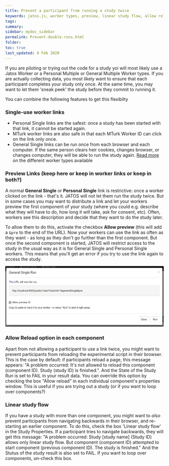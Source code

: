 ```yaml
---
title: Prevent a participant from running a study twice
keywords: jatos.js, worker types, preview, linear study flow, allow reload
tags:
summary:
sidebar: mydoc_sidebar
permalink: Prevent-double-runs.html
folder:
toc: true
last_updated: 8 Feb 2020
---
```


If you are piloting or trying out the code for a study yoi will most likely use a Jatos Worker or a Personal Multiple 
or General Multiple Worker types. If you are actually collecting data, you most likely want to ensure that each participant 
completes your study only once. At the same time, you may want to let them 'sneak peek' the study before they commit to running it. 

You can combine the following features to get this flexibilty

### Single-use worker links

* Personal Single links are the safest: once a study has been started with that link, it cannot be started again. 
* MTurk worker links are also safe in that each MTurk Worker ID can click on the link only once.  
* General Single links can be run once from each browser and each computer. If the same person clears heir cookies, changes browser, or changes computer, they will be able to run the study again. 
[Read more](Worker-Types.html) on the different worker types available 


### Preview Links (keep here or keep in worker links or keep in both?)

A normal **General Single** or **Personal Single** link is restrictive: once a worker clicked on the link - that's it. JATOS will not let them run the study twice. But in some cases you may want to distribute a link and let your workers preview the first component of your study (where you could e.g. describe what they will have to do, how long it will take, ask for consent, etc). Often, workers see this description and decide that they want to do the study later.

To allow them to do this, activate the checkbox **Allow preview** (this will add a `&pre` to the end of the URL). Now your workers can use the link as often as they want - as long as they don't go further than the first component. But once the second component is started, JATOS will restrict access to the study in the usual way as it is for General Single and Personal Single workers. This means that you'll get an error if you try to use the link again to access the study.

![GUI Screenshot](images/preview_general_single_run.png)

### Allow Reload option in each component

Apart from not allowing a participant to use a link twice, you might want to prevent participants from reloading the experimental script in their browser. This is the case by default: if participants reload a page, this message appears: "A problem occurred:
It's not allowed to reload this component (component ID). Study (study ID) is finished.". And the State of the Study Run is set to FAIL in your result data. You can override this option by checking the box "Allow reload" in each individual component's properties window. This is useful if you are trying out a study (or if you want to loop over components?)

### Linear study flow

If you have a study with more than one component, you might want to *also* prevent participants from navigating backwards in their browser, and re-starting an earlier component. To do this, check the box 'Linear study flow' in the Study Properties. If a participant tries to navigate backwards, they will get this message: "A problem occurred: Study [study name] (Study ID) allows only linear study flow. But component (component ID) attempted to start component (previous component ID). The study is finished." And the Stutus of the study result is also set to FAIL. If you want to loop over components, un-check this box.    

